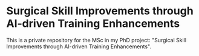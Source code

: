 # Surgical Skill Improvements through AI-driven Training Enhancements

This is a private repository for the MSc in my PhD project: "Surgical Skill Improvements through AI-driven Training Enhancements".
